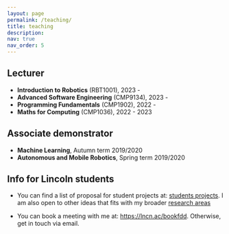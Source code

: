 ```yaml
---
layout: page
permalink: /teaching/
title: teaching
description: 
nav: true
nav_order: 5
---
```


## Lecturer 

- **Introduction to Robotics** (RBT1001), 2023 -
- **Advanced Software Engineering** (CMP9134), 2023 -
- **Programming Fundamentals** (CMP1902), 2022 -
- **Maths for Computing** (CMP1036), 2022 - 2023

## Associate demonstrator

- **Machine Learning**, Autumn term 2019/2020
- **Autonomous and Mobile Robotics**, Spring term 2019/2020

## Info for Lincoln students

- You can find a list of proposal for student projects at: <a href="/student_projects/">students projects</a>. I am also open to other ideas that fits with my broader <a href="/research/">research areas</a>

- You can book a meeting with me at: <a href="https://lncn.ac/bookfdd">https://lncn.ac/bookfdd</a>. Otherwise, get in touch via email.
